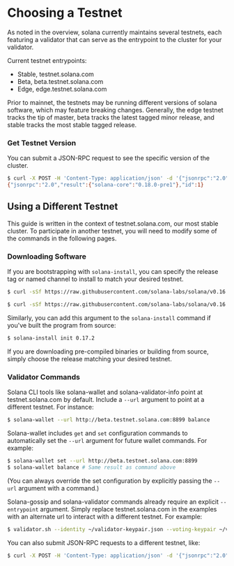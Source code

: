 # Choosing a Testnet
As noted in the overview, solana currently maintains several testnets, each featuring a validator that can serve as the entrypoint to the cluster for your validator.

Current testnet entrypoints:
- Stable, testnet.solana.com
- Beta, beta.testnet.solana.com
- Edge, edge.testnet.solana.com

Prior to mainnet, the testnets may be running different versions of solana
software, which may feature breaking changes. Generally, the edge testnet tracks
the tip of master, beta tracks the latest tagged minor release, and stable
tracks the most stable tagged release.

### Get Testnet Version
You can submit a JSON-RPC request to see the specific version of the cluster.
```bash
$ curl -X POST -H 'Content-Type: application/json' -d '{"jsonrpc":"2.0","id":1, "method":"getVersion"}' edge.testnet.solana.com:8899
{"jsonrpc":"2.0","result":{"solana-core":"0.18.0-pre1"},"id":1}
```

## Using a Different Testnet
This guide is written in the context of testnet.solana.com, our most stable
cluster. To participate in another testnet, you will need to modify some of the
commands in the following pages.

### Downloading Software
If you are bootstrapping with `solana-install`, you can specify the release tag or named channel to install to match your desired testnet.

```bash
$ curl -sSf https://raw.githubusercontent.com/solana-labs/solana/v0.16.5/install/solana-install-init.sh | sh -s - 0.17.2
```

```bash
$ curl -sSf https://raw.githubusercontent.com/solana-labs/solana/v0.16.5/install/solana-install-init.sh | sh -s - beta
```

Similarly, you can add this argument to the `solana-install` command if you've built the program from source:
```bash
$ solana-install init 0.17.2
```

If you are downloading pre-compiled binaries or building from source, simply choose the release matching your desired testnet.

### Validator Commands
Solana CLI tools like solana-wallet and solana-validator-info point at
testnet.solana.com by default. Include a `--url` argument to point at a
different testnet. For instance:
```bash
$ solana-wallet --url http://beta.testnet.solana.com:8899 balance
```

Solana-wallet includes `get` and `set` configuration commands to automatically
set the `--url` argument for future wallet commands.
For example:
```bash
$ solana-wallet set --url http://beta.testnet.solana.com:8899
$ solana-wallet balance # Same result as command above
```
(You can always override the set configuration by explicitly passing the `--url`
argument with a command.)

Solana-gossip and solana-validator commands already require an explicit
`--entrypoint` argument. Simply replace testnet.solana.com in the examples with
an alternate url to interact with a different testnet. For example:
```bash
$ validator.sh --identity ~/validator-keypair.json --voting-keypair ~/validator-vote-keypair.json --ledger ~/validator-config --rpc-port 8899 --poll-for-new-genesis-block beta.testnet.solana.com
```

You can also submit JSON-RPC requests to a different testnet, like:
```bash
$ curl -X POST -H 'Content-Type: application/json' -d '{"jsonrpc":"2.0","id":1, "method":"getTransactionCount"}' http://beta.testnet.solana.com:8899
```
